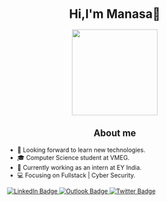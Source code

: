

<div id="header" align="center">
  <h1>Hi,I'm Manasa👋</h1>
  <img src="https://media.giphy.com/media/v1.Y2lkPTc5MGI3NjExOWNmNjY2ZWQxYzI5MzdkM2I4MDk2Yjg4YmQ0ZTRjOTRjOTE2MTUzMCZjdD1n/2IudUHdI075HL02Pkk/giphy.gif" width="200"/>
  <h2>About me</h2>
</div>

- 🔭 Looking forward to learn new technologies.
- 🎓 Computer Science student at VMEG.
- 💼 Currently working as an intern at EY India.
- 💻 Focusing on Fullstack | Cyber Security.

<div id="badges">
  <a href="https://www.linkedin.com/in/mansa0528/">
    <img src="https://img.shields.io/badge/LinkedIn-blue?style=for-the-badge&logo=linkedin&logoColor=white" alt="LinkedIn Badge"/>
  </a>
  <a href="">
    <img src="https://img.shields.io/badge/Outlook-blue?style=for-the-badge&logo=outlook&logoColor=white" alt="Outlook Badge"/>
  </a>
  <a href="https://twitter.com/mansa0528">
    <img src="https://img.shields.io/badge/Twitter-blue?style=for-the-badge&logo=twitter&logoColor=white" alt="Twitter Badge"/>
  </a>
</div>
